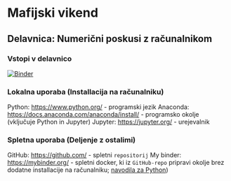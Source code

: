# Mafijski vikend
## Delavnica: Numerični poskusi z računalnikom

### Vstopi v delavnico
[![Binder](https://mybinder.org/badge_logo.svg)](https://mybinder.org/v2/gh/luka-medic/MafijskiVikend/main)


### Lokalna uporaba (Installacija na računalniku)
Python: https://www.python.org/ - programski jezik
Anaconda: https://docs.anaconda.com/anaconda/install/ - programsko okolje (vključuje Python in Jupyter)
Jupyter: https://jupyter.org/ - urejevalnik

### Spletna uporaba (Deljenje z ostalimi)
GitHub: https://github.com/ - spletni `repositorij`
My binder: https://mybinder.org/ - spletni docker, ki iz `GitHub-repo` pripravi okolje brez dodatne installacije na računalniku; [navodila za Python](https://github.com/alan-turing-institute/the-turing-way/blob/master/workshops/boost-research-reproducibility-binder/workshop-presentations/zero-to-binder-python.md))